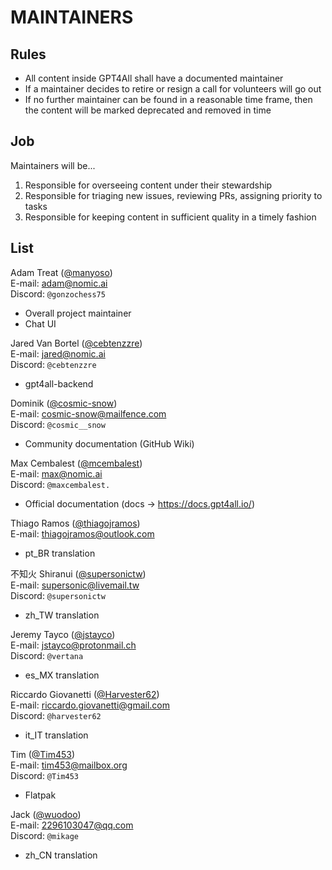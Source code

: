 # MAINTAINERS

## Rules

* All content inside GPT4All shall have a documented maintainer
* If a maintainer decides to retire or resign a call for volunteers will go
  out
* If no further maintainer can be found in a reasonable time frame, then the
  content will be marked deprecated and removed in time

## Job

Maintainers will be...

1. Responsible for overseeing content under their stewardship
2. Responsible for triaging new issues, reviewing PRs, assigning priority
   to tasks
3. Responsible for keeping content in sufficient quality in a timely fashion

## List

Adam Treat ([@manyoso](https://github.com/manyoso))<br/>
E-mail: adam@nomic.ai<br/>
Discord: `@gonzochess75`
- Overall project maintainer
- Chat UI

Jared Van Bortel ([@cebtenzzre](https://github.com/cebtenzzre))<br/>
E-mail: jared@nomic.ai<br/>
Discord: `@cebtenzzre`
- gpt4all-backend

Dominik ([@cosmic-snow](https://github.com/cosmic-snow))<br/>
E-mail: cosmic-snow@mailfence.com<br/>
Discord: `@cosmic__snow`
- Community documentation (GitHub Wiki)

Max Cembalest ([@mcembalest](https://github.com/mcembalest))<br/>
E-mail: max@nomic.ai<br/>
Discord: `@maxcembalest.`
- Official documentation (docs -> https://docs.gpt4all.io/)

Thiago Ramos ([@thiagojramos](https://github.com/thiagojramos))<br/>
E-mail: thiagojramos@outlook.com<br/>
- pt\_BR translation

不知火 Shiranui ([@supersonictw](https://github.com/supersonictw))<br/>
E-mail: supersonic@livemail.tw<br/>
Discord: `@supersonictw`
- zh\_TW translation

Jeremy Tayco ([@jstayco](https://github.com/jstayco))<br/>
E-mail: jstayco@protonmail.ch<br/>
Discord: `@vertana`
- es\_MX translation

Riccardo Giovanetti ([@Harvester62](https://github.com/Harvester62))<br/>
E-mail: riccardo.giovanetti@gmail.com<br/>
Discord: `@harvester62`
- it\_IT translation

Tim ([@Tim453](https://github.com/Tim453))<br/>
E-mail: tim453@mailbox.org<br/>
Discord: `@Tim453`
- Flatpak

Jack ([@wuodoo](https://github.com/wuodoo))<br/>
E-mail: 2296103047@qq.com<br/>
Discord: `@mikage`
- zh\_CN translation
